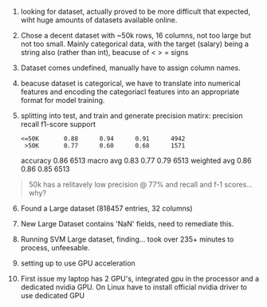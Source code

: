 1. looking for dataset, actually proved to be more difficult that expected, wiht huge amounts of datasets available online.

2. Chose a decent dataset with ~50k rows, 16 columns, not too large but not too small. Mainly categorical data, with the target (salary) being a string also (rather than int), beacuse of  < > = signs

3. Dataset comes undefined, manually have to assign column names.

4. beacuse dataset is categorical, we have to translate into numerical features and encoding the categoriacl features into an appropriate format for model training.

5. splitting into test, and train and generate precision matirx:
              precision    recall  f1-score   support

       <=50K       0.88      0.94      0.91      4942
        >50K       0.77      0.60      0.68      1571

    accuracy                           0.86      6513
   macro avg       0.83      0.77      0.79      6513
weighted avg       0.86      0.86      0.85      6513


>50k has a relitavely low precision @ 77% and recall and f-1 scores... why?

6. Found a Large dataset (818457 entries, 32 columns)

7. New Large Dataset contains 'NaN' fields, need to remediate this.

8. Running SVM Large dataset, finding... took over 235+ minutes to process, unfeesable.

9. setting up to use GPU acceleration

10. First issue my laptop has 2 GPU's, integrated gpu in the processor and a dedicated nvidia GPU. On Linux have to install official nvidia driver to use dedicated GPU